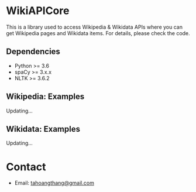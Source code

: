 # WikiAPICore
This is a library used to access Wikipedia &amp; Wikidata APIs where you can get Wikipedia pages and Wikidata items. For details, please check the code.

## Dependencies
* Python >= 3.6
* spaCy >= 3.x.x
* NLTK >= 3.6.2

## Wikipedia: Examples

Updating...

## Wikidata: Examples

Updating...

# Contact
* Email: tahoangthang@gmail.com
